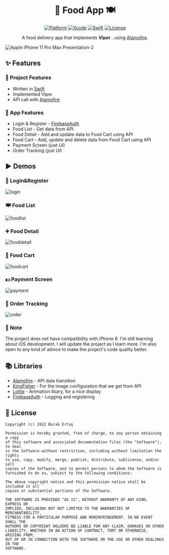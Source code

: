 <h1 align="center">🍲 Food App 🍽️</h1>


<p align="center">
  <a href="https://www.apple.com"><img alt="Platform" src="https://img.shields.io/badge/platform-iOS-lightgrey"/></a>
  <a href="https://developer.apple.com/documentation/xcode-release-notes/xcode-13-release-notes"><img alt="Xcode" src="https://img.shields.io/badge/Xcode-13.4.1-blue"/></a>
  <a href="https://www.swift.org"><img alt="Swift" src="https://img.shields.io/badge/Swift-5-orange"/></a>
  <a href="https://github.com/ErtasBurak/food-app-viper-alamofire/blob/main/LICENSE"><img alt="License" src="https://img.shields.io/badge/license-MIT-blueviolet"/></a>
</p>


<p align="center">
A food delivery app that implements <b>Viper</b> , using 
  <a href="https://github.com/Alamofire/Alamofire">Alamofire</a>.
</p>

![Apple iPhone 11 Pro Max Presentation-2](https://user-images.githubusercontent.com/88059407/199517330-3938c103-82db-4a41-8cea-7eb2784314d1.png)


## ✨ Features
### 🔸 Project Features
- Written in [Swift](https://www.swift.org)
- Implemented Viper 
- API call with [Alamofire](https://github.com/Alamofire/Alamofire)

### 🔹 App Features
- Login & Register - [FirebaseAuth](https://firebase.google.com/docs/auth)
- Food List - Get data from API
- Food Detail - Add and update data to Food Cart using API
- Food Cart - Add, update and delete data from Food Cart using API
- Payment Screen (just UI)
- Order Tracking (just UI)


## ▶ Demos

### 🔐 Login&Register

![login](https://user-images.githubusercontent.com/88059407/199522071-478050b1-5aac-4f9d-8f8b-bc7d4c592bdd.gif)


### 🍽 Food List

![foodlist](https://user-images.githubusercontent.com/88059407/199525849-7b598075-57c2-4365-8b7b-95a4cc0edd00.gif)


### ➕ Food Detail

![fooddetail](https://user-images.githubusercontent.com/88059407/199527107-e0816a91-2980-4b29-88c5-44cd464ffc4d.gif)


### 🛒 Food Cart

![foodcart](https://user-images.githubusercontent.com/88059407/199533585-bf105175-a46b-4cc2-8206-45a9869299b5.gif)


### 💵 Payment Screen

![payment](https://user-images.githubusercontent.com/88059407/199539707-73540b13-fec3-49d5-8ae9-6abd1943cd35.gif)


### 🛵 Order Tracking

![order](https://user-images.githubusercontent.com/88059407/199539985-8f6a5263-54c9-49fe-9f0c-efbbe9eaf245.gif)



### 📌 Note
The project does not have compatibility with iPhone 8. I'm still learning about iOS development. I will update the project as I learn more. I'm also open to any kind of advice to make the project's code quality better.


## 📚 Libraries
- [Alamofire](https://github.com/Alamofire/Alamofire) - API data transition
- [KingFisher](https://github.com/onevcat/Kingfisher) - For the image configuration that we get from API
- [Lottie](https://lottiefiles.com) - Animation libary, for a nice display
- [FirebaseAuth](https://firebase.google.com/docs/auth) - Logging and registering

## 📜 License
```
Copyright (c) 2022 Burak Ertaş

Permission is hereby granted, free of charge, to any person obtaining a copy
of this software and associated documentation files (the "Software"), to deal
in the Software without restriction, including without limitation the rights
to use, copy, modify, merge, publish, distribute, sublicense, and/or sell
copies of the Software, and to permit persons to whom the Software is
furnished to do so, subject to the following conditions:

The above copyright notice and this permission notice shall be included in all
copies or substantial portions of the Software.

THE SOFTWARE IS PROVIDED "AS IS", WITHOUT WARRANTY OF ANY KIND, EXPRESS OR
IMPLIED, INCLUDING BUT NOT LIMITED TO THE WARRANTIES OF MERCHANTABILITY,
FITNESS FOR A PARTICULAR PURPOSE AND NONINFRINGEMENT. IN NO EVENT SHALL THE
AUTHORS OR COPYRIGHT HOLDERS BE LIABLE FOR ANY CLAIM, DAMAGES OR OTHER
LIABILITY, WHETHER IN AN ACTION OF CONTRACT, TORT OR OTHERWISE, ARISING FROM,
OUT OF OR IN CONNECTION WITH THE SOFTWARE OR THE USE OR OTHER DEALINGS IN THE
SOFTWARE.
```
